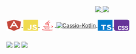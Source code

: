 

<div align="center">
  <a href="https://github.com/cassiobetti">
  <img height="180em" src="https://github-readme-stats.vercel.app/api?username=cassiobetti&show_icons=true&theme=highcontrast&include_all_commits=true&count_private=true"/>
  <img height="180em" src="https://github-readme-stats.vercel.app/api/top-langs/?username=cassiobetti&layout=compact&langs_count=7&theme=highcontrast"/>
</div>
  
  
  <div style="display: inline_block"><br>
    <img align="center" alt="Cassio-Kotlin" height="30" width="40" src="https://raw.githubusercontent.com/devicons/devicon/master/icons/angularjs/angularjs-plain.svg">
    <img align="center" alt="Cassio-Kotlin" height="30" width="40" src="https://raw.githubusercontent.com/devicons/devicon/master/icons/javascript/javascript-plain.svg">
    <img align="center" alt="Cassio-Kotlin" height="30" width="40" src="https://raw.githubusercontent.com/devicons/devicon/master/icons/java/java-plain.svg">
    <img align="center" alt="Cassio-Kotlin" height="30" width="40" src="https://raw.githubusercontent.com/devicons/devicon/master/icons/html/html-plain.svg">
    <img align="center" alt="Cassio-Kotlin" height="30" width="40" src="https://raw.githubusercontent.com/devicons/devicon/master/icons/typescript/typescript-plain.svg">
    <img align="center" alt="Cassio-Kotlin" height="30" width="40" src="https://raw.githubusercontent.com/devicons/devicon/master/icons/css/css-plain.svg">
</div>

  ##
 
<div>  
  <a href="https://instagram.com/cassiobetti" target="_blank"><img src="https://img.shields.io/badge/-Instagram-%23E4405F?style=for-the-badge&logo=instagram&logoColor=white" target="_blank"></a>
  <a href = "mailto:cassio_betti@yahoo.com.br"><img src="https://img.shields.io/badge/-Yahoo-%23333?style=for-the-badge&logo=gmail&logoColor=white" target="_blank"></a>
  <a href="https://www.linkedin.com/in/cassio-betti-739a0021a/" target="_blank"><img src="https://img.shields.io/badge/-LinkedIn-%230077B5?style=for-the-badge&logo=linkedin&logoColor=white" target="_blank"></a>  
</div>
  

